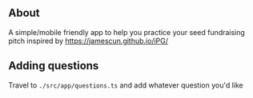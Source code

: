## About

A simple/mobile friendly app to help you practice your seed fundraising pitch inspired
by https://jamescun.github.io/iPG/

## Adding questions

Travel to `./src/app/questions.ts` and add whatever question you'd like